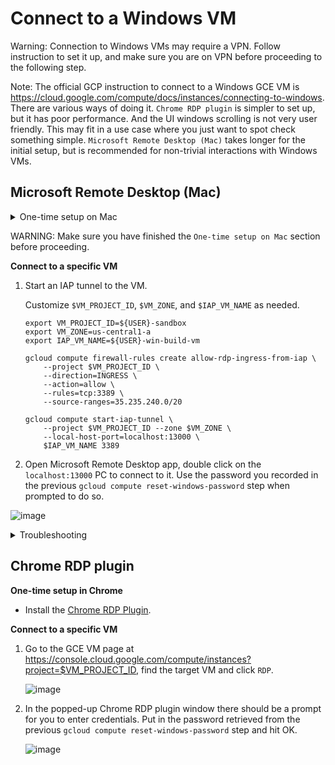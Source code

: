 # Connect to a Windows VM

Warning: Connection to Windows VMs may require a VPN. Follow instruction to
set it up, and make sure you are on VPN before proceeding to the following step.

Note: The official GCP instruction to connect to a Windows GCE VM is
https://cloud.google.com/compute/docs/instances/connecting-to-windows. There are various
ways of doing it. `Chrome RDP plugin` is simpler to set up, but it has poor
performance. And the UI windows scrolling is not very user friendly. This may
fit in a use case where you just want to spot check something simple. `Microsoft
Remote Desktop (Mac)` takes longer for the initial setup, but is recommended for
non-trivial interactions with Windows VMs.

## Microsoft Remote Desktop (Mac)

<details>
<summary>One-time setup on Mac</summary>

*   Install `gcloud` following https://cloud.google.com/sdk/docs/quickstart#mac.
*   Install `Microsoft Remote Desktop for Mac`
*   Create a PC in `Microsoft Remote Desktop for Mac` that connects to
    `localhost:13000`.
    ![image](https://user-images.githubusercontent.com/5287526/133005613-eab25386-fcda-4554-a156-6628803390c0.png)

*   Set up [IAP](https://cloud.google.com/iap/docs/using-tcp-forwarding)
    permission by running the following command:

    ```shell
    gcloud projects add-iam-policy-binding ${USER}-sandbox \
        --member=user:${USER}@google.com \
        --role=roles/iap.tunnelResourceAccessor
    ```

</details>

WARNING: Make sure you have finished the `One-time setup on Mac` section before
proceeding.

**Connect to a specific VM**

1.  Start an IAP tunnel to the VM.

    Customize `$VM_PROJECT_ID`, `$VM_ZONE`, and `$IAP_VM_NAME` as needed.

    ```shell
    export VM_PROJECT_ID=${USER}-sandbox
    export VM_ZONE=us-central1-a
    export IAP_VM_NAME=${USER}-win-build-vm

    gcloud compute firewall-rules create allow-rdp-ingress-from-iap \
        --project $VM_PROJECT_ID \
        --direction=INGRESS \
        --action=allow \
        --rules=tcp:3389 \
        --source-ranges=35.235.240.0/20

    gcloud compute start-iap-tunnel \
        --project $VM_PROJECT_ID --zone $VM_ZONE \
        --local-host-port=localhost:13000 \
        $IAP_VM_NAME 3389
    ```

1.  Open Microsoft Remote Desktop app, double click on the `localhost:13000` PC
    to connect to it. Use the password you recorded in the previous
    `gcloud compute reset-windows-password` step when
    prompted to do so.

   ![image](https://user-images.githubusercontent.com/5287526/133006175-a1f2b019-1a75-4f62-9c3c-18759f951d90.png)


<details>
<summary>Troubleshooting</summary>

If you run into an error like below, it's probably because the previously
created firewall rule has been wiped. Either have your
project exempted or re-create the firewall rule.

```
Testing if tunnel connection works.
ERROR: (gcloud.compute.start-iap-tunnel) Error while connecting [4003: 'failed to connect to backend']."
```

or

```
ERROR: Error while receiving from client.
Traceback (most recent call last):
  File "/Applications/google-cloud-sdk/lib/googlecloudsdk/command_lib/compute/iap_tunnel.py", line 573, in _HandleNewConnection
    self._RunReceiveLocalData(conn, repr(socket_address))
  File "/Applications/google-cloud-sdk/lib/googlecloudsdk/command_lib/compute/iap_tunnel.py", line 460, in _RunReceiveLocalData
    store.LoadIfEnabled(use_google_auth=True)))
  File "/Applications/google-cloud-sdk/lib/googlecloudsdk/command_lib/compute/iap_tunnel.py", line 431, in _InitiateWebSocketConnection
    new_websocket.InitiateConnection()
  File "/Applications/google-cloud-sdk/lib/googlecloudsdk/api_lib/compute/iap_tunnel_websocket.py", line 131, in InitiateConnection
    self._WaitForOpenOrRaiseError()
  File "/Applications/google-cloud-sdk/lib/googlecloudsdk/api_lib/compute/iap_tunnel_websocket.py", line 336, in _WaitForOpenOrRaiseError
    raise ConnectionCreationError(error_msg)
googlecloudsdk.api_lib.compute.iap_tunnel_websocket.ConnectionCreationError: Error while connecting [4003: 'failed to connect to backend'].
```

</details>

## Chrome RDP plugin

**One-time setup in Chrome**

*   Install the
    [Chrome RDP Plugin](https://chrome.google.com/webstore/detail/mpbbnannobiobpnfblimoapbephgifkm).

**Connect to a specific VM**

1.  Go to the GCE VM page at
    https://console.cloud.google.com/compute/instances?project=$VM_PROJECT_ID,
    find the target VM and click `RDP`.
    
    ![image](https://user-images.githubusercontent.com/5287526/133006249-97aa3501-dad0-4af3-936e-983ebac70bc2.png)


1.  In the popped-up Chrome RDP plugin window there should be a prompt for you
    to enter credentials. Put in the password retrieved from the previous
    `gcloud compute reset-windows-password` step and hit OK.
    
    ![image](https://user-images.githubusercontent.com/5287526/133006296-04c4a372-e93b-4aac-b578-02a2e2d540ad.png)

</details>
